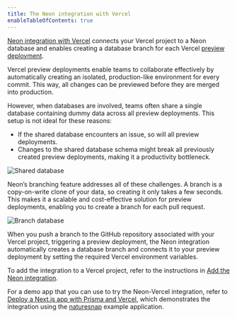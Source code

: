 ```yaml
---
title: The Neon integration with Vercel
enableTableOfContents: true
---
```


[Neon integration with Vercel](https://vercel.com/integrations/neon) connects your Vercel project to a Neon database and enables creating a database branch for each Vercel [preview deployment](https://vercel.com/docs/concepts/deployments/preview-deployments).

Vercel preview deployments enable teams to collaborate effectively by automatically creating an isolated, production-like environment for every commit. This way, all changes can be previewed before they are merged into production.

However, when databases are involved, teams often share a single database containing dummy data across all preview deployments. This setup is not ideal for these reasons:

- If the shared database encounters an issue, so will all preview deployments.
- Changes to the shared database schema might break all previously created preview deployments, making it a productivity bottleneck.

![Shared database](/docs/guides/vercel_shared_database.webp)

Neon’s branching feature addresses all of these challenges. A branch is a copy-on-write clone of your data, so creating it only takes a few seconds. This makes it a scalable and cost-effective solution for preview deployments, enabling you to create a branch for each pull request.

![Branch database](/docs/guides/vercel_branch_database.webp)

When you push a branch to the GitHub repository associated with your Vercel project, triggering a preview deployment, the Neon integration automatically creates a database branch and connects it to your preview deployment by setting the required Vercel  environment variables.

To add the integration to a Vercel project, refer to the instructions in [Add the Neon integration](/docs/guides/vercel).

For a demo app that you can use to try the Neon-Vercel integration, refer to [Deploy a Next.js app with Prisma and Vercel](/docs/guides/vercel-app), which demonstrates the integration using the [naturesnap](https://github.com/neondatabase/naturesnap) example application.
